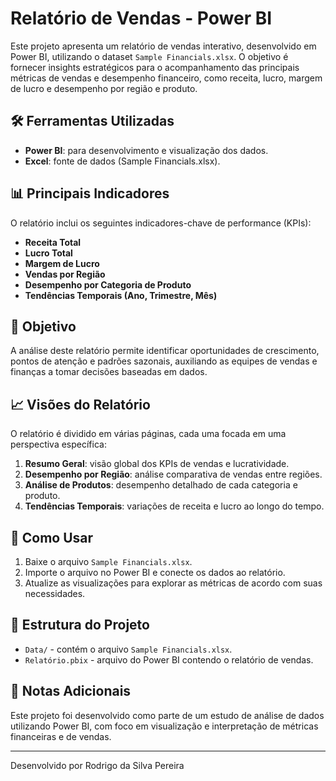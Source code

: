 # Relatório de Vendas - Power BI

Este projeto apresenta um relatório de vendas interativo, desenvolvido em Power BI, utilizando o dataset `Sample Financials.xlsx`. O objetivo é fornecer insights estratégicos para o acompanhamento das principais métricas de vendas e desempenho financeiro, como receita, lucro, margem de lucro e desempenho por região e produto.

## 🛠️ Ferramentas Utilizadas

- **Power BI**: para desenvolvimento e visualização dos dados.
- **Excel**: fonte de dados (Sample Financials.xlsx).

## 📊 Principais Indicadores

O relatório inclui os seguintes indicadores-chave de performance (KPIs):

- **Receita Total**
- **Lucro Total**
- **Margem de Lucro**
- **Vendas por Região**
- **Desempenho por Categoria de Produto**
- **Tendências Temporais (Ano, Trimestre, Mês)**

## 🎯 Objetivo

A análise deste relatório permite identificar oportunidades de crescimento, pontos de atenção e padrões sazonais, auxiliando as equipes de vendas e finanças a tomar decisões baseadas em dados.

## 📈 Visões do Relatório

O relatório é dividido em várias páginas, cada uma focada em uma perspectiva específica:

1. **Resumo Geral**: visão global dos KPIs de vendas e lucratividade.
2. **Desempenho por Região**: análise comparativa de vendas entre regiões.
3. **Análise de Produtos**: desempenho detalhado de cada categoria e produto.
4. **Tendências Temporais**: variações de receita e lucro ao longo do tempo.

## 🚀 Como Usar

1. Baixe o arquivo `Sample Financials.xlsx`.
2. Importe o arquivo no Power BI e conecte os dados ao relatório.
3. Atualize as visualizações para explorar as métricas de acordo com suas necessidades.

## 📂 Estrutura do Projeto

- `Data/` - contém o arquivo `Sample Financials.xlsx`.
- `Relatório.pbix` - arquivo do Power BI contendo o relatório de vendas.

## 📝 Notas Adicionais

Este projeto foi desenvolvido como parte de um estudo de análise de dados utilizando Power BI, com foco em visualização e interpretação de métricas financeiras e de vendas. 

---

Desenvolvido por Rodrigo da Silva Pereira
